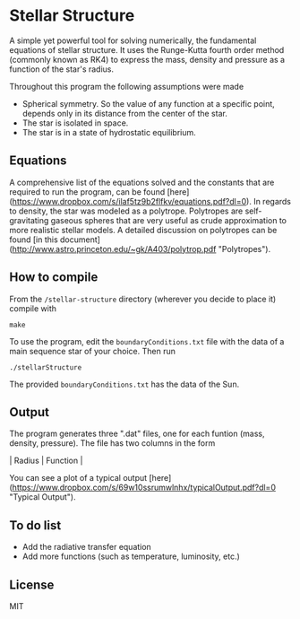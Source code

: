 # Stellar Structure

A simple yet powerful tool for solving numerically, the fundamental equations of stellar structure. It uses the Runge-Kutta fourth order method (commonly known as RK4) to express the mass, density and pressure as a function of the star's radius.

Throughout this program the following assumptions were made
* Spherical symmetry. So the value of any function at a specific point, depends only in its distance from the center of the star.
* The star is isolated in space. 
* The star is in a state of hydrostatic equilibrium.

## Equations

A comprehensive list of the equations solved and the constants that are required to run the program, can be found [here] (https://www.dropbox.com/s/ilaf5tz9b2flfkv/equations.pdf?dl=0). In regards to density, the star was modeled as a polytrope. Polytropes are self-gravitating gaseous spheres that are very useful as crude approximation to more realistic stellar models. A detailed discussion on polytropes can be found [in this document] (http://www.astro.princeton.edu/~gk/A403/polytrop.pdf "Polytropes").

## How to compile

From the `/stellar-structure` directory (wherever you decide to place it) compile with

```
make
```

To use the program, edit the `boundaryConditions.txt` file with the data of a main sequence star of your choice. Then run

```
./stellarStructure 
```

The provided `boundaryConditions.txt` has the data of the Sun.

## Output

The program generates three ".dat" files, one for each funtion (mass, density, pressure). The file has two columns in the form

| Radius | Function |

You can see a plot of a typical output [here] (https://www.dropbox.com/s/69w10ssrumwlnhx/typicalOutput.pdf?dl=0 "Typical Output").

## To do list

* Add the radiative transfer equation
* Add more functions (such as temperature, luminosity, etc.)

## License
MIT
